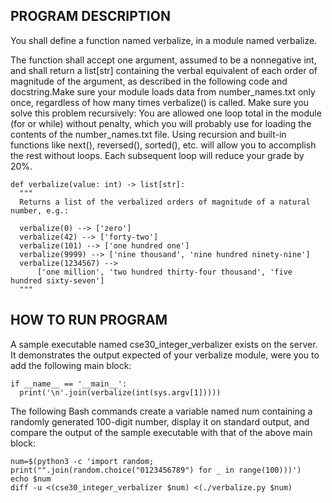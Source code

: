 PROGRAM DESCRIPTION
-------------------
You shall define a function named verbalize, in a module named verbalize.

The function shall accept one argument, assumed to be a nonnegative int, and shall return a list[str] containing the verbal equivalent of each order of magnitude of the argument, as described in the following code and docstring.Make sure your module loads data from number_names.txt only once, regardless of how many times verbalize() is called. Make sure you solve this problem recursively: You are allowed one loop total in the module (for or while) without penalty, which you will probably use for loading the contents of the number_names.txt file. Using recursion and built-in functions like next(), reversed(), sorted(), etc. will allow you to accomplish the rest without loops. Each subsequent loop will reduce your grade by 20%.

```
def verbalize(value: int) -> list[str]:
  """
  Returns a list of the verbalized orders of magnitude of a natural number, e.g.:
 
  verbalize(0) --> ['zero']
  verbalize(42) --> ['forty-two']
  verbalize(101) --> ['one hundred one']
  verbalize(9999) --> ['nine thousand', 'nine hundred ninety-nine']
  verbalize(1234567) -->
      ['one million', 'two hundred thirty-four thousand', 'five hundred sixty-seven']
  """
```
HOW TO RUN PROGRAM
------------------
A sample executable named cse30_integer_verbalizer exists on the server. It demonstrates the output expected of your verbalize module, were you to add the following main block:
```
if __name__ == '__main__':
  print('\n'.join(verbalize(int(sys.argv[1]))))
```
The following Bash commands create a variable named num containing a randomly generated 100-digit number, display it on standard output, and compare the output of the sample executable with that of the above main block:
```
num=$(python3 -c 'import random; print("".join(random.choice("0123456789") for _ in range(100)))')
echo $num
diff -u <(cse30_integer_verbalizer $num) <(./verbalize.py $num)
```

